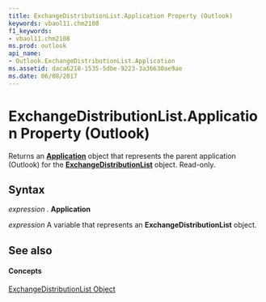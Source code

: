 ```yaml
---
title: ExchangeDistributionList.Application Property (Outlook)
keywords: vbaol11.chm2108
f1_keywords:
- vbaol11.chm2108
ms.prod: outlook
api_name:
- Outlook.ExchangeDistributionList.Application
ms.assetid: daca6218-1535-5dbe-9223-3a36630ae9ae
ms.date: 06/08/2017
---
```



# ExchangeDistributionList.Application Property (Outlook)

Returns an **[Application](application-object-outlook.md)** object that represents the parent application (Outlook) for the **[ExchangeDistributionList](exchangedistributionlist-object-outlook.md)** object. Read-only.


## Syntax

 _expression_ . **Application**

 _expression_ A variable that represents an **ExchangeDistributionList** object.


## See also


#### Concepts


[ExchangeDistributionList Object](exchangedistributionlist-object-outlook.md)

